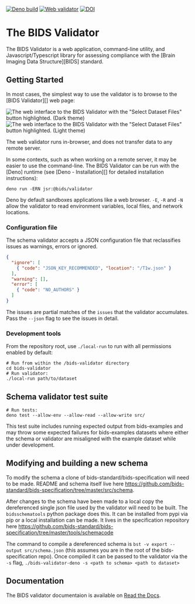 [![Deno build](https://github.com/bids-standard/bids-validator/actions/workflows/deno_tests.yml/badge.svg)](https://github.com/bids-standard/bids-validator/actions/workflows/deno_tests.yml)
[![Web validator](https://github.com/bids-standard/bids-validator/actions/workflows/web_build.yml/badge.svg)](https://github.com/bids-standard/bids-validator/actions/workflows/web_build.yml)
[![DOI](https://zenodo.org/badge/DOI/10.5281/zenodo.3688707.svg)](https://doi.org/10.5281/zenodo.3688707)

# The BIDS Validator

The BIDS Validator is a web application, command-line utility,
and Javascript/Typescript library for assessing compliance with the
[Brain Imaging Data Structure][BIDS] standard.

## Getting Started

In most cases,
the simplest way to use the validator is to browse to the [BIDS Validator][] web page:

![The web interface to the BIDS Validator with the "Select Dataset Files" button highlighted.
(Dark theme)](docs/_static/web_entrypoint_dark.png#gh-dark-mode-only)
![The web interface to the BIDS Validator with the "Select Dataset Files" button highlighted.
(Light theme)](docs/_static/web_entrypoint_light.png#gh-light-mode-only)

The web validator runs in-browser, and does not transfer data to any remote server.

In some contexts, such as when working on a remote server,
it may be easier to use the command-line.
The BIDS Validator can be run with the [Deno] runtime
(see [Deno - Installation][] for detailed installation instructions):

```shell
deno run -ERN jsr:@bids/validator
```

Deno by default sandboxes applications like a web browser.
`-E`, `-R` and `-N` allow the validator to read environment variables,
local files, and network locations.

### Configuration file

The schema validator accepts a JSON configuration file that reclassifies issues as
warnings, errors or ignored.

```json
{
  "ignore": [
    { "code": "JSON_KEY_RECOMMENDED", "location": "/T1w.json" }
  ],
  "warning": [],
  "error": [
    { "code": "NO_AUTHORS" }
  ]
}
```

The issues are partial matches of the `issues` that the validator accumulates.
Pass the `--json` flag to see the issues in detail.

### Development tools

From the repository root, use `./local-run` to run with all permissions enabled by default:

```shell
# Run from within the /bids-validator directory
cd bids-validator
# Run validator:
./local-run path/to/dataset
```

## Schema validator test suite

```shell
# Run tests:
deno test --allow-env --allow-read --allow-write src/
```

This test suite includes running expected output from bids-examples and may throw some expected failures for bids-examples datasets where either the schema or validator are misaligned with the example dataset while under development.

## Modifying and building a new schema

To modify the schema a clone of bids-standard/bids-specification will need to be made. README and schema itself live here https://github.com/bids-standard/bids-specification/tree/master/src/schema.

After changes to the schema have been made to a local copy the dereferenced single json file used by the validator will need to be built. The `bidsschematools` python package does this. It can be installed from pypi via pip or a local installation can be made. It lives in the specification repository here https://github.com/bids-standard/bids-specification/tree/master/tools/schemacode

The command to compile a dereferenced schema is `bst -v export --output src/schema.json` (this assumes you are in the root of the bids-specification repo). Once compiled it can be passed to the validator via the `-s` flag, `./bids-validator-deno -s <path to schema> <path to dataset>`


## Documentation

The BIDS validator documentaion is available on [Read the Docs](https://bids-validator.readthedocs.io/en/latest/).